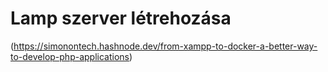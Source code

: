 # Lamp szerver létrehozása

(https://simonontech.hashnode.dev/from-xampp-to-docker-a-better-way-to-develop-php-applications)









